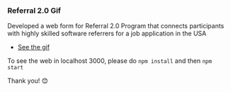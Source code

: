 ### Referral 2.0 Gif

Developed a web form for Referral 2.0 Program that connects participants with highly skilled software referrers for a job application in the USA

* [See the gif](https://github.com/erdete01/referral/blob/develop/web/referral.gif)

To see the web in localhost 3000, please do `npm install` and then `npm start`

Thank you! 😊
